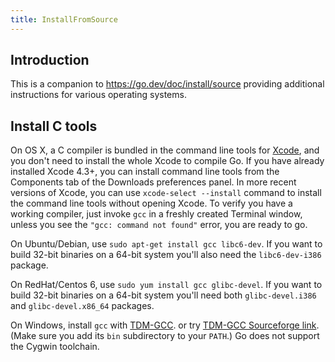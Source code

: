 ```yaml
---
title: InstallFromSource
---
```


## Introduction

This is a companion to https://go.dev/doc/install/source providing additional instructions for various operating systems.

## Install C tools

On OS X, a C compiler is bundled in the command line tools for
[Xcode](http://developer.apple.com/Xcode/),
and you don't need to install the whole Xcode to compile Go.
If you have already installed Xcode 4.3+, you can install command
line tools from the Components tab of the Downloads preferences panel.
In more recent versions of Xcode, you can use ` xcode-select --install `
command to install the command line tools without opening Xcode.
To verify you have a working compiler, just invoke ` gcc `
in a freshly created Terminal window, unless you see the
` "gcc: command not found" ` error, you are ready to go.

On Ubuntu/Debian, use ` sudo apt-get install gcc libc6-dev `.
If you want to build 32-bit binaries on a 64-bit system you'll also need the ` libc6-dev-i386 ` package.

On RedHat/Centos 6, use ` sudo yum install gcc glibc-devel `.
If you want to build 32-bit binaries on a 64-bit system you'll need both
` glibc-devel.i386 ` and ` glibc-devel.x86_64 ` packages.

On Windows, install ` gcc ` with
[TDM-GCC](http://tdm-gcc.tdragon.net/). or try [TDM-GCC Sourceforge link](https://sourceforge.net/projects/tdm-gcc/).
(Make sure you add its ` bin ` subdirectory to your ` PATH `.) Go does not support the Cygwin toolchain.

